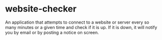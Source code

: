 # website-checker
 An application that attempts to connect to a website or server every so many minutes or a given time and check if it is up. If it is down, it will notify you by email or by posting a notice on screen.
